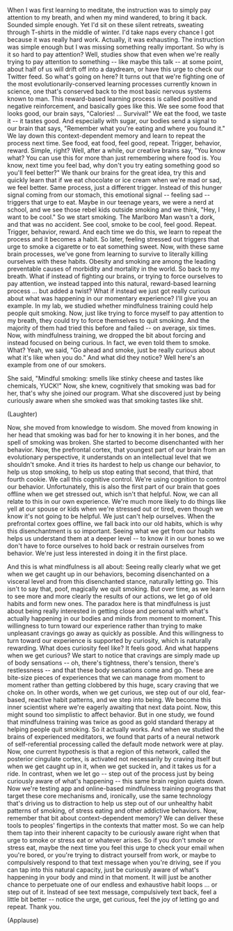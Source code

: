 
When I was first learning to meditate,
the instruction was to simply
pay attention to my breath,
and when my mind wandered,
to bring it back.
Sounded simple enough.
Yet I&#39;d sit on these silent retreats,
sweating through T-shirts
in the middle of winter.
I&#39;d take naps every chance I got
because it was really hard work.
Actually, it was exhausting.
The instruction was simple enough
but I was missing something
really important.
So why is it so hard to pay attention?
Well, studies show
that even when we&#39;re really
trying to pay attention to something --
like maybe this talk --
at some point,
about half of us
will drift off into a daydream,
or have this urge
to check our Twitter feed.
So what&#39;s going on here?
It turns out that we&#39;re fighting one
of the most evolutionarily-conserved
learning processes
currently known in science,
one that&#39;s conserved
back to the most basic
nervous systems known to man.
This reward-based learning process
is called positive
and negative reinforcement,
and basically goes like this.
We see some food that looks good,
our brain says, &quot;Calories! ... Survival!&quot;
We eat the food, we taste it --
it tastes good.
And especially with sugar,
our bodies send a signal
to our brain that says,
&quot;Remember what you&#39;re eating
and where you found it.&quot;
We lay down this context-dependent memory
and learn to repeat the process next time.
See food,
eat food, feel good,
repeat.
Trigger, behavior, reward.
Simple, right?
Well, after a while,
our creative brains say,
&quot;You know what?
You can use this for more
than just remembering where food is.
You know, next time you feel bad,
why don&#39;t you try eating
something good so you&#39;ll feel better?&quot;
We thank our brains for the great idea,
try this and quickly learn
that if we eat chocolate or ice cream
when we&#39;re mad or sad,
we feel better.
Same process,
just a different trigger.
Instead of this hunger signal
coming from our stomach,
this emotional signal -- feeling sad --
triggers that urge to eat.
Maybe in our teenage years,
we were a nerd at school,
and we see those rebel kids
outside smoking and we think,
&quot;Hey, I want to be cool.&quot;
So we start smoking.
The Marlboro Man wasn&#39;t a dork,
and that was no accident.
See cool,
smoke to be cool,
feel good. Repeat.
Trigger, behavior, reward.
And each time we do this,
we learn to repeat the process
and it becomes a habit.
So later,
feeling stressed out triggers
that urge to smoke a cigarette
or to eat something sweet.
Now, with these same brain processes,
we&#39;ve gone from learning to survive
to literally killing ourselves
with these habits.
Obesity and smoking
are among the leading preventable causes
of morbidity and mortality in the world.
So back to my breath.
What if instead of fighting our brains,
or trying to force ourselves
to pay attention,
we instead tapped into this natural,
reward-based learning process ...
but added a twist?
What if instead we just got really curious
about what was happening
in our momentary experience?
I&#39;ll give you an example.
In my lab,
we studied whether mindfulness training
could help people quit smoking.
Now, just like trying to force myself
to pay attention to my breath,
they could try to force
themselves to quit smoking.
And the majority of them
had tried this before and failed --
on average, six times.
Now, with mindfulness training,
we dropped the bit about forcing
and instead focused on being curious.
In fact, we even told them to smoke.
What? Yeah, we said, &quot;Go ahead and smoke,
just be really curious
about what it&#39;s like when you do.&quot;
And what did they notice?
Well here&#39;s an example
from one of our smokers.

She said, &quot;Mindful smoking:
smells like stinky cheese
and tastes like chemicals,
YUCK!&quot;
Now, she knew, cognitively
that smoking was bad for her,
that&#39;s why she joined our program.
What she discovered just by being
curiously aware when she smoked
was that smoking tastes like shit.

(Laughter)

Now, she moved from knowledge to wisdom.
She moved from knowing in her head
that smoking was bad for her
to knowing it in her bones,
and the spell of smoking was broken.
She started to become
disenchanted with her behavior.
Now, the prefrontal cortex,
that youngest part of our brain
from an evolutionary perspective,
it understands on an intellectual level
that we shouldn&#39;t smoke.
And it tries its hardest
to help us change our behavior,
to help us stop smoking,
to help us stop eating that second,
that third, that fourth cookie.
We call this cognitive control.
We&#39;re using cognition
to control our behavior.
Unfortunately,
this is also the first part of our brain
that goes offline
when we get stressed out,
which isn&#39;t that helpful.
Now, we can all relate to this
in our own experience.
We&#39;re much more likely to do things
like yell at our spouse or kids
when we&#39;re stressed out or tired,
even though we know
it&#39;s not going to be helpful.
We just can&#39;t help ourselves.
When the prefrontal cortex goes offline,
we fall back into our old habits,
which is why this disenchantment
is so important.
Seeing what we get from our habits
helps us understand them
at a deeper level --
to know it in our bones
so we don&#39;t have to force
ourselves to hold back
or restrain ourselves from behavior.
We&#39;re just less interested
in doing it in the first place.

And this is what mindfulness is all about:
Seeing really clearly what we get
when we get caught up in our behaviors,
becoming disenchanted on a visceral level
and from this disenchanted stance,
naturally letting go.
This isn&#39;t to say that, poof,
magically we quit smoking.
But over time, as we learn
to see more and more clearly
the results of our actions,
we let go of old habits and form new ones.
The paradox here
is that mindfulness is just
about being really interested
in getting close and personal
with what&#39;s actually happening
in our bodies and minds
from moment to moment.
This willingness
to turn toward our experience
rather than trying to make unpleasant
cravings go away as quickly as possible.
And this willingness
to turn toward our experience
is supported by curiosity,
which is naturally rewarding.
What does curiosity feel like?
It feels good.
And what happens when we get curious?
We start to notice that cravings
are simply made up of body sensations --
oh, there&#39;s tightness, there&#39;s tension,
there&#39;s restlessness --
and that these body
sensations come and go.
These are bite-size pieces of experiences
that we can manage from moment to moment
rather than getting clobbered
by this huge, scary craving
that we choke on.
In other words, when we get curious,
we step out of our old,
fear-based, reactive habit patterns,
and we step into being.
We become this inner scientist
where we&#39;re eagerly awaiting
that next data point.
Now, this might sound
too simplistic to affect behavior.
But in one study,
we found that mindfulness training
was twice as good as gold standard therapy
at helping people quit smoking.
So it actually works.
And when we studied
the brains of experienced meditators,
we found that parts of a neural network
of self-referential processing
called the default mode network
were at play.
Now, one current hypothesis
is that a region of this network,
called the posterior cingulate cortex,
is activated not necessarily
by craving itself
but when we get caught up in it,
when we get sucked in,
and it takes us for a ride.
In contrast, when we let go --
step out of the process
just by being curiously aware
of what&#39;s happening --
this same brain region quiets down.
Now we&#39;re testing app and online-based
mindfulness training programs
that target these core mechanisms
and, ironically, use the same technology
that&#39;s driving us to distraction
to help us step out
of our unhealthy habit patterns
of smoking, of stress eating
and other addictive behaviors.
Now, remember that bit
about context-dependent memory?
We can deliver these tools
to peoples&#39; fingertips
in the contexts that matter most.
So we can help them
tap into their inherent capacity
to be curiously aware
right when that urge to smoke
or stress eat or whatever arises.
So if you don&#39;t smoke or stress eat,
maybe the next time you feel this urge
to check your email when you&#39;re bored,
or you&#39;re trying to distract
yourself from work,
or maybe to compulsively respond
to that text message when you&#39;re driving,
see if you can tap into
this natural capacity,
just be curiously aware
of what&#39;s happening in your body
and mind in that moment.
It will just be another chance
to perpetuate one of our endless
and exhaustive habit loops ...
or step out of it.
Instead of see text message,
compulsively text back,
feel a little bit better --
notice the urge,
get curious,
feel the joy of letting go
and repeat.
Thank you.

(Applause)

